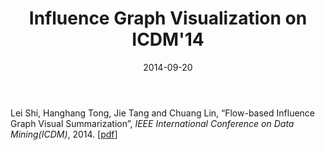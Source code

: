 ﻿---
date: 2014-09-20
layout: post
title: Influence Graph Visualization on ICDM'14
thread: 9
categories: News
tags: []
excerpt: 
---

Lei Shi, Hanghang Tong, Jie Tang and Chuang Lin, “Flow-based Influence Graph Visual Summarization”, *IEEE International Conference on Data Mining(ICDM)*, 2014. [[pdf](http://lcs.ios.ac.cn/~shil/paper/ICDM_2014.pdf)]
